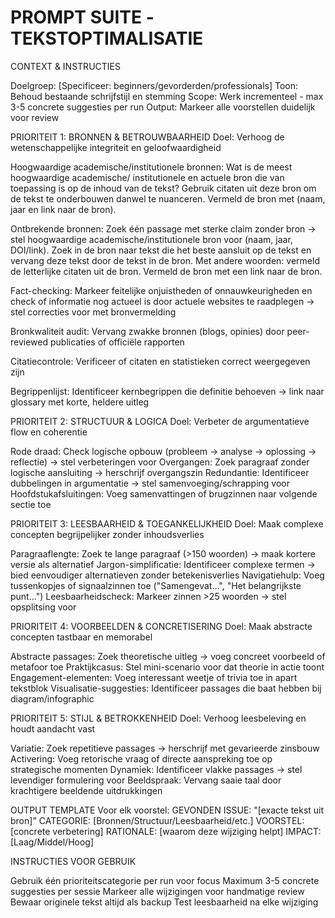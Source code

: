 # PROMPT SUITE -TEKSTOPTIMALISATIE

CONTEXT & INSTRUCTIES

Doelgroep: [Specificeer: beginners/gevorderden/professionals]
Toon: Behoud bestaande schrijfstijl en stemming
Scope: Werk incrementeel - max 3-5 concrete suggesties per run
Output: Markeer alle voorstellen duidelijk voor review

PRIORITEIT 1: BRONNEN & BETROUWBAARHEID
Doel: Verhoog de wetenschappelijke integriteit en geloofwaardigheid

Hoogwaardige academische/institutionele bronnen: Wat is de meest hoogwaardige academische/ institutionele en actuele bron die van toepassing is op de inhoud van de tekst? Gebruik citaten uit deze bron om de tekst te onderbouwen danwel te nuanceren. Vermeld de bron met (naam, jaar en link naar de bron).    

Ontbrekende bronnen: Zoek één passage met sterke claim zonder bron → stel hoogwaardige academische/institutionele bron voor (naam, jaar, DOI/link). Zoek in de bron naar tekst die het beste aansluit op de tekst en vervang deze tekst door de tekst in de bron. Met andere woorden: vermeld de letterlijke citaten uit de bron. Vermeld de bron met een link naar de bron.  

Fact-checking: Markeer feitelijke onjuistheden of onnauwkeurigheden en check of informatie nog actueel is door actuele websites te raadplegen → stel correcties voor met bronvermelding

Bronkwaliteit audit: Vervang zwakke bronnen (blogs, opinies) door peer-reviewed publicaties of officiële rapporten

Citatiecontrole: Verificeer of citaten en statistieken correct weergegeven zijn

Begrippenlijst: Identificeer kernbegrippen die definitie behoeven → link naar glossary met korte, heldere uitleg

PRIORITEIT 2: STRUCTUUR & LOGICA
Doel: Verbeter de argumentatieve flow en coherentie

Rode draad: Check logische opbouw (probleem → analyse → oplossing → reflectie) → stel verbeteringen voor
Overgangen: Zoek paragraaf zonder logische aansluiting → herschrijf overgangszin
Redundantie: Identificeer dubbelingen in argumentatie → stel samenvoeging/schrapping voor
Hoofdstukafsluitingen: Voeg samenvattingen of brugzinnen naar volgende sectie toe

PRIORITEIT 3: LEESBAARHEID & TOEGANKELIJKHEID
Doel: Maak complexe concepten begrijpelijker zonder inhoudsverlies

Paragraaflengte: Zoek te lange paragraaf (>150 woorden) → maak kortere versie als alternatief
Jargon-simplificatie: Identificeer complexe termen → bied eenvoudiger alternatieven zonder betekenisverlies
Navigatiehulp: Voeg tussenkopjes of signaalzinnen toe ("Samengevat...", "Het belangrijkste punt...")
Leesbaarheidscheck: Markeer zinnen >25 woorden → stel opsplitsing voor

PRIORITEIT 4: VOORBEELDEN & CONCRETISERING
Doel: Maak abstracte concepten tastbaar en memorabel

Abstracte passages: Zoek theoretische uitleg → voeg concreet voorbeeld of metafoor toe
Praktijkcasus: Stel mini-scenario voor dat theorie in actie toont
Engagement-elementen: Voeg interessant weetje of trivia toe in apart tekstblok
Visualisatie-suggesties: Identificeer passages die baat hebben bij diagram/infographic

PRIORITEIT 5: STIJL & BETROKKENHEID
Doel: Verhoog leesbeleving en houdt aandacht vast

Variatie: Zoek repetitieve passages → herschrijf met gevarieerde zinsbouw
Activering: Voeg retorische vraag of directe aanspreking toe op strategische momenten
Dynamiek: Identificeer vlakke passages → stel levendiger formulering voor
Beeldspraak: Vervang saaie taal door krachtigere beeldende uitdrukkingen


OUTPUT TEMPLATE
Voor elk voorstel:
GEVONDEN ISSUE: "[exacte tekst uit bron]"
CATEGORIE: [Bronnen/Structuur/Leesbaarheid/etc.]
VOORSTEL: [concrete verbetering]
RATIONALE: [waarom deze wijziging helpt]
IMPACT: [Laag/Middel/Hoog]

INSTRUCTIES VOOR GEBRUIK

Gebruik één prioriteitscategorie per run voor focus
Maximum 3-5 concrete suggesties per sessie
Markeer alle wijzigingen voor handmatige review
Bewaar originele tekst altijd als backup
Test leesbaarheid na elke wijziging